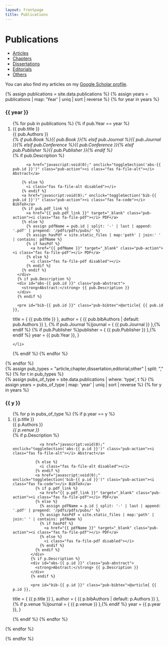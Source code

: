 ```yaml
---
layout: frontpage
title: Publications
---
```


<link rel="stylesheet" href="https://cdnjs.cloudflare.com/ajax/libs/font-awesome/6.5.1/css/all.min.css">
<link rel="stylesheet" href="{{ ASSET_PATH }}/css/publications.css">



# Publications

<div class="navbar">
    <div class="navbar-inner">
        <ul id="pub-tabs" class="nav nav-tabs">
            <li id="tab-article" class="active"><a href="javascript:showPubType('article')">Articles</a></li>
            <li id="tab-chapter"><a href="javascript:showPubType('chapter')">Chapters</a></li>
            <li id="tab-dissertation"><a href="javascript:showPubType('dissertation')">Dissertations</a></li>
            <li id="tab-editorial"><a href="javascript:showPubType('editorial')">Editorials</a></li>
            <li id="tab-other"><a href="javascript:showPubType('other')">Others</a></li>
        </ul>
    </div>
</div>

<p>
You can also find my articles on my
<a href="https://scholar.google.com/citations?hl=en&user=ZvYwdsUAAAAJ">Google Scholar profile</a>.
</p>

{% assign publications = site.data.publications %}
{% assign years = publications | map: 'Year' | uniq | sort | reverse %}
{% for year in years %}
<h3 class="pubyear">{{ year }}</h3>
<ol>
{% for pub in publications %}
  {% if pub.Year == year %}
    <li class="pub-entry">
      <span class="pub-title">{{ pub.title }}</span><br>
      <span class="pub-authors">{{ pub.Authors }}</span><br>
      <em>{% if pub.Book %}{{ pub.Book }}{% elsif pub.Journal %}{{ pub.Journal }}{% elsif pub.Conference %}{{ pub.Conference }}{% elsif pub.Publisher %}{{ pub.Publisher }}{% endif %}</em>
      <div class="pub-icons">
        {% if pub.Description %}

          <a href="javascript:void(0);" onclick="toggleSection('abs-{{ pub.id }}')" class="pub-action"><i class="fas fa-file-alt"></i> Abstract</a>

        {% else %}
          <i class="fas fa-file-alt disabled"></i>
        {% endif %}
        <a href="javascript:void(0);" onclick="toggleSection('bib-{{ pub.id }}')" class="pub-action"><i class="fas fa-code"></i> BibTeX</a>
        {% if pub.pdf_link %}
          <a href="{{ pub.pdf_link }}" target="_blank" class="pub-action"><i class="fas fa-file-pdf"></i> PDF</a>
        {% else %}
          {% assign pdfName = pub.id | split: '-' | last | append: '.pdf' | prepend: '/pdfs/pdfs/pubs/' %}
          {% assign hasPdf = site.static_files | map:'path' | join:' ' | contains: pdfName %}
          {% if hasPdf %}
            <a href="{{ pdfName }}" target="_blank" class="pub-action"><i class="fas fa-file-pdf"></i> PDF</a>
          {% else %}
            <i class="fas fa-file-pdf disabled"></i>
          {% endif %}
        {% endif %}
      </div>
      {% if pub.Description %}
      <div id="abs-{{ pub.id }}" class="pub-abstract">
        <strong>Abstract:</strong> {{ pub.Description }}
      </div>
      {% endif %}

      <pre id="bib-{{ pub.id }}" class="pub-bibtex">@article{ {{ pub.id }},
  title = { {{ pub.title }} },
  author = { {{ pub.bibAuthors | default: pub.Authors }} },
  {% if pub.Journal %}journal = { {{ pub.Journal }} },{% endif %}
  {% if pub.Publisher %}publisher = { {{ pub.Publisher }} },{% endif %}
  year = {{ pub.Year }},
}</pre>


    </li>
  {% endif %}
{% endfor %}
</ol>
{% endfor %}

<div id="pub-lists">
{% assign pub_types = "article,chapter,dissertation,editorial,other" | split: "," %}
{% for t in pub_types %}
  <div id="pub-{{ t }}" class="pub-type{% if forloop.first %} active{% endif %}">
    {% assign pubs_of_type = site.data.publications | where: 'type', t %}
    {% assign years = pubs_of_type | map: 'year' | uniq | sort | reverse %}
    {% for y in years %}
      <h3>{{ y }}</h3>
      <ol>
      {% for p in pubs_of_type %}
        {% if p.year == y %}
          <li class="pub-entry">
            <span class="pub-title">{{ p.title }}</span><br>
            <span class="pub-authors">{{ p.Authors }}</span><br>
            <em>{{ p.venue }}</em>
            <div class="pub-icons">
              {% if p.Description %}

                <a href="javascript:void(0);" onclick="toggleSection('abs-{{ p.id }}')" class="pub-action"><i class="fas fa-file-alt"></i> Abstract</a>

              {% else %}
                <i class="fas fa-file-alt disabled"></i>
              {% endif %}
              <a href="javascript:void(0);" onclick="toggleSection('bib-{{ p.id }}')" class="pub-action"><i class="fas fa-code"></i> BibTeX</a>
              {% if p.pdf_link %}
                <a href="{{ p.pdf_link }}" target="_blank" class="pub-action"><i class="fas fa-file-pdf"></i> PDF</a>
              {% else %}
                {% assign pdfName = p.id | split: '-' | last | append: '.pdf' | prepend: '/pdfs/pdfs/pubs/' %}
                {% assign hasPdf = site.static_files | map:'path' | join:' ' | contains: pdfName %}
                {% if hasPdf %}
                  <a href="{{ pdfName }}" target="_blank" class="pub-action"><i class="fas fa-file-pdf"></i> PDF</a>
                {% else %}
                  <i class="fas fa-file-pdf disabled"></i>
                {% endif %}
              {% endif %}
            </div>
            {% if p.Description %}
            <div id="abs-{{ p.id }}" class="pub-abstract">
              <strong>Abstract:</strong> {{ p.Description }}
            </div>
            {% endif %}

            <pre id="bib-{{ p.id }}" class="pub-bibtex">@article{ {{ p.id }},
  title = { {{ p.title }} },
  author = { {{ p.bibAuthors | default: p.Authors }} },
  {% if p.venue %}journal = { {{ p.venue }} },{% endif %}
  year = {{ p.year }},
}</pre>
          </li>
        {% endif %}
      {% endfor %}
      </ol>
    {% endfor %}
  </div>
{% endfor %}
</div>

<script>
function showPubType(type){
  document.querySelectorAll('.pub-type').forEach(function(div){
    if(div.id === 'pub-'+type){
      div.classList.add('active');
    } else {
      div.classList.remove('active');
    }
  });
  document.querySelectorAll('#pub-tabs li').forEach(function(li){
    if(li.id === 'tab-'+type){
      li.classList.add('active');
    } else {
      li.classList.remove('active');
    }
  });
}

function toggleSection(sectionId){
  var el = document.getElementById(sectionId);
  if(!el) return;
  if(el.classList.contains('show')){
    el.classList.remove('show');
  } else {
    el.classList.add('show');
  }
}
</script>

